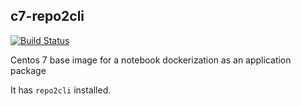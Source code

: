 ## c7-repo2cli

[![Build Status](https://travis-ci.com/terradue-ogc-tb16/docker-repo2cli.svg?branch=main)](https://travis-ci.com/terradue-ogc-tb16/docker-repo2cli)

Centos 7 base image for a notebook dockerization as an application package

It has `repo2cli` installed.

